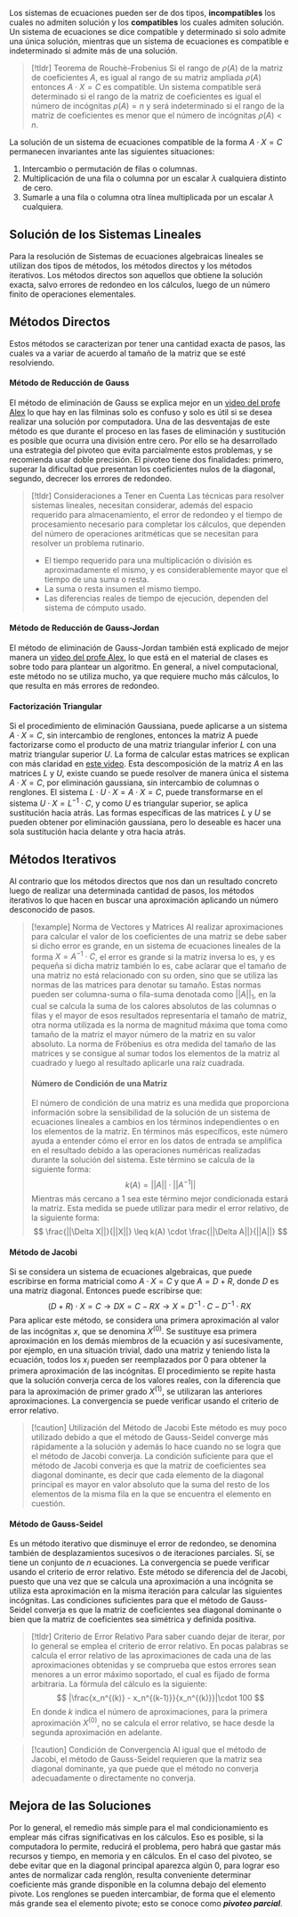 Los sistemas de ecuaciones pueden ser de dos tipos, **incompatibles** los cuales no admiten solución y los **compatibles** los cuales admiten solución. Un sistema de ecuaciones se dice compatible y determinado si solo admite una única solución, mientras que un sistema de ecuaciones es compatible e indeterminado si admite más de una solución.

>[!tldr] Teorema de Rouchè-Frobenius
>Si el rango de $\rho(A)$ de la matriz de coeficientes $A$, es igual al rango de su matriz ampliada $\rho(A)$ entonces $A\cdot X=C$ es compatible.
>Un sistema compatible será determinado si el rango de la matriz de coeficientes es igual el número de incógnitas $\rho(A)=n$ y será indeterminado si el rango de la matriz de coeficientes es menor que el número de incógnitas $\rho(A)<n$.

La solución de un sistema de ecuaciones compatible de la forma $A\cdot X=C$ permanecen invariantes ante las siguientes situaciones:

1. Intercambio o permutación de filas o columnas.
2. Multiplicación de una fila o columna por un escalar $\lambda$ cualquiera distinto de cero.
3. Sumarle a una fila o columna otra línea multiplicada por un escalar $\lambda$ cualquiera.

## Solución de los Sistemas Lineales

Para la resolución de Sistemas de ecuaciones algebraicas lineales se utilizan dos tipos de métodos, los métodos directos y los métodos iterativos.
Los métodos directos son aquellos que obtiene la solución exacta, salvo errores de redondeo en los cálculos, luego de un número finito de operaciones elementales.

## Métodos Directos

Estos métodos se caracterizan por tener una cantidad exacta de pasos, las cuales va a variar de acuerdo al tamaño de la matriz que se esté resolviendo.

#### Método de Reducción de Gauss

El método de eliminación de Gauss se explica mejor en un [video del profe Alex](https://www.youtube.com/watch?v=XRcx8-2lLJI) lo que hay en las filminas solo es confuso y solo es útil si se desea realizar una solución por computadora.
Una de las desventajas de este método es que durante el proceso en las fases de eliminación y sustitución es posible que ocurra una división entre cero. Por ello se ha desarrollado una estrategia del pivoteo que evita parcialmente estos problemas, y se recomienda usar doble precisión.
El pivoteo tiene dos finalidades: primero, superar la dificultad que presentan los coeficientes nulos de la diagonal, segundo, decrecer los errores de redondeo.

>[!tldr] Consideraciones a Tener en Cuenta
>Las técnicas para resolver sistemas lineales, necesitan considerar, además del espacio requerido para almacenamiento, el error de redondeo y el tiempo de procesamiento necesario para completar los cálculos, que dependen del número de operaciones aritméticas que se necesitan para resolver un problema rutinario.
>- El tiempo requerido para una multiplicación o división es aproximadamente el mismo, y es considerablemente mayor que el tiempo de una suma o resta.
>- La suma o resta insumen el mismo tiempo.
>- Las diferencias reales de tiempo de ejecución, dependen del sistema de cómputo usado.
#### Método de Reducción de Gauss-Jordan

El método de eliminación de Gauss-Jordan también está explicado de mejor manera un [video del profe Alex](https://www.youtube.com/watch?v=dFmGzr1j6eY), lo que está en el material de clases es sobre todo para plantear un algoritmo.
En general, a nivel computacional, este método no se utiliza mucho, ya que requiere mucho más cálculos, lo que resulta en más errores de redondeo.

#### Factorización Triangular

Si el procedimiento de eliminación Gaussiana, puede aplicarse a un sistema $A\cdot X=C$, sin intercambio de renglones, entonces la matriz A puede factorizarse como el producto de una matriz triangular inferior $L$ con una matriz triangular superior $U$. La forma de calcular estas matrices se explican con más claridad en [este video](https://www.youtube.com/watch?v=FBMhuvsDP_w). 
Esta descomposición de la matriz $A$ en las matrices $L$ y $U$, existe cuando se puede resolver de manera única el sistema $A \cdot X = C$, por eliminación gaussiana, sin intercambio de columnas o renglones.
El sistema $L \cdot U \cdot X = A \cdot X = C$, puede transformarse en el sistema $U\cdot X = L^{-1}\cdot C$, y como $U$ es triangular superior, se aplica sustitución hacia atrás. Las formas específicas de las matrices $L$ y $U$ se pueden obtener por eliminación gaussiana, pero lo deseable es hacer una sola sustitución hacia delante y otra hacia atrás.

## Métodos Iterativos

Al contrario que los métodos directos que nos dan un resultado concreto luego de realizar una determinada cantidad de pasos, los métodos iterativos lo que hacen en buscar una aproximación aplicando un número desconocido de pasos.

>[!example] Norma de Vectores y Matrices
>Al realizar aproximaciones para calcular el valor de los coeficientes de una matriz se debe saber si dicho error es grande, en un sistema de ecuaciones lineales de la forma $X = A^{-1} \cdot C$, el error es grande si la matriz inversa lo es, y es pequeña si dicha matriz también lo es, cabe aclarar que el tamaño de una matriz no está relacionado con su orden, sino que se utiliza las normas de las matrices para denotar su tamaño.
>Estas normas pueden ser columna-suma o fila-suma denotada como $||A||_1$, en la cual se calcula la suma de los calores absolutos de las columnas o filas y el mayor de esos resultados representaría el tamaño de matriz, otra norma utilizada es la norma de magnitud máxima que toma como tamaño de la matriz el mayor número de la matriz en su valor absoluto. La norma de Fröbenius es otra medida del tamaño de las matrices y se consigue al sumar todos los elementos de la matriz al cuadrado y luego al resultado aplicarle una raíz cuadrada.
>
> #### Número de Condición de una Matriz
>El número de condición de una matriz es una medida que proporciona información sobre la sensibilidad de la solución de un sistema de ecuaciones lineales a cambios en los términos independientes o en los elementos de la matriz. En términos más específicos, este número ayuda a entender cómo el error en los datos de entrada se amplifica en el resultado debido a las operaciones numéricas realizadas durante la solución del sistema. Este término se calcula de la siguiente forma:
>$$
>k(A) = ||A|| \cdot ||A^{-1}||
>$$
>Mientras más cercano a 1 sea este término mejor condicionada estará la matriz. Esta medida se puede utilizar para medir el error relativo, de la siguiente forma:
>$$
>\frac{||\Delta X||}{||X||} \leq k(A) \cdot \frac{||\Delta A||}{||A||}
>$$

#### Método de Jacobi

Si se considera un sistema de ecuaciones algebraicas, que puede escribirse en forma matricial como $A \cdot X = C$ y que $A = D + R$, donde $D$ es una matriz diagonal. Entonces puede escribirse que:
$$
(D + R) \cdot X = C \rightarrow DX = C - RX \rightarrow X = D^{-1} \cdot C - D^{-1} \cdot RX
$$
Para aplicar este método, se considera una primera aproximación al valor de las incógnitas $x$, que se denomina $X^{(0)}$. Se sustituye esa primera aproximación en los demás miembros de la ecuación y así sucesivamente, por ejemplo, en una situación trivial, dado una matriz y teniendo lista la ecuación, todos los $x_i$ pueden ser reemplazados por 0 para obtener la primera aproximación de las incógnitas. El procedimiento se repite hasta que la solución converja cerca de los valores reales, con la diferencia que para la aproximación de primer grado $X^{(1)}$, se utilizaran las anteriores aproximaciones. La convergencia se puede verificar usando el criterio de error relativo.

>[!caution] Utilización del Método de Jacobi
>Este método es muy poco utilizado debido a que el método de Gauss-Seidel converge más rápidamente a la solución y además lo hace cuando no se logra que el método de Jacobi converja.
>La condición suficiente para que el método de Jacobi converja es que la matriz de coeficientes sea diagonal dominante, es decir que cada elemento de la diagonal principal es mayor en valor absoluto que la suma del resto de los elementos de la misma fila en la que se encuentra el elemento en cuestión.

#### Método de Gauss-Seidel

Es un método iterativo que disminuye el error de redondeo, se denomina también de desplazamientos sucesivos o de iteraciones parciales. Sí, se tiene un conjunto de $n$ ecuaciones. La convergencia se puede verificar usando el criterio de error relativo. Este método se diferencia del de Jacobi, puesto que una vez que se calcula una aproximación a una incógnita se utiliza esta aproximación en la misma iteración para calcular las siguientes incógnitas.
Las condiciones suficientes para que el método de Gauss-Seidel converja es que la matriz de coeficientes sea diagonal dominante o bien que la matriz de coeficientes sea simétrica y definida positiva.

>[!tldr] Criterio de Error Relativo
>Para saber cuando dejar de iterar, por lo general se emplea el criterio de error relativo. En pocas palabras se calcula el error relativo de las aproximaciones de cada una de las aproximaciones obtenidas y se comprueba que estos errores sean menores a un error máximo soportado, el cual es fijado de forma arbitraria. La fórmula del cálculo es la siguiente:
>$$
>|\frac{x_n^{(k)} - x_n^{(k-1)}}{x_n^{(k)}}|\cdot 100
>$$
>En donde $k$ indica el número de aproximaciones, para la primera aproximación $X^{(0)}$, no se calcula el error relativo, se hace desde la segunda aproximación en adelante.

>[!caution] Condición de Convergencia
>Al igual que el método de Jacobi, el método de Gauss-Seidel requieren que la matriz sea diagonal dominante, ya que puede que el método no converja adecuadamente o directamente no converja.

## Mejora de las Soluciones

Por lo general, el remedio más simple para el mal condicionamiento es emplear más cifras significativas en los cálculos. Eso es posible, si la computadora lo permite, reducirá el problema, pero habrá que gastar más recursos y tiempo, en memoria y en cálculos.
En el caso del pivoteo, se debe evitar que en la diagonal principal aparezca algún 0, para lograr eso antes de normalizar cada renglón, resulta conveniente determinar coeficiente más grande disponible en la columna debajo del elemento pivote. Los renglones se pueden intercambiar, de forma que el elemento más grande sea el elemento pivote; esto se conoce como ***pivoteo parcial***.

